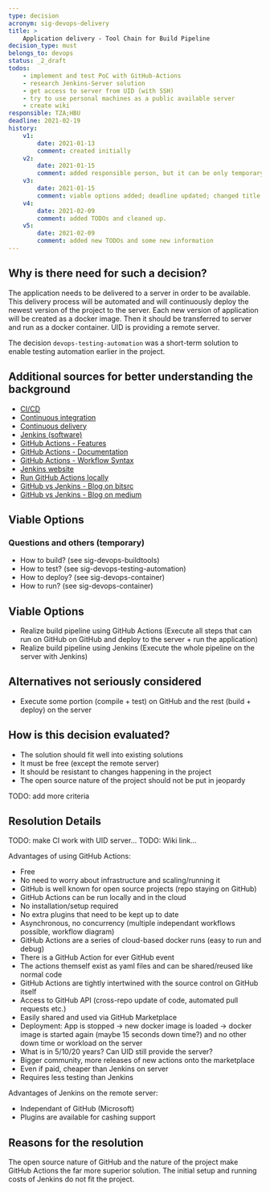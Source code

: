 ```yaml
---
type: decision
acronym: sig-devops-delivery
title: >
    Application delivery - Tool Chain for Build Pipeline
decision_type: must
belongs_to: devops
status: _2_draft
todos:
    - implement and test PoC with GitHub-Actions
    - research Jenkins-Server solution
    - get access to server from UID (with SSH)
    - try to use personal machines as a public available server 
    - create wiki
responsible: TZA;HBU
deadline: 2021-02-19
history:
    v1:
        date: 2021-01-13
        comment: created initially
    v2: 
        date: 2021-01-15
        comment: added responsible person, but it can be only temporary; First explanation of "Why is there need for such a decision?"
    v3: 
        date: 2021-01-15
        comment: viable options added; deadline updated; changed title
    v4:
        date: 2021-02-09
        comment: added TODOs and cleaned up.
    v5:
        date: 2021-02-09
        comment: added new TODOs and some new information
---
```


## Why is there need for such a decision?

The application needs to be delivered to a server in order to be available.
This delivery process will be automated and will continuously deploy the newest version of the project to the server.
Each new version of application will be created as a docker image.
Then it should be transferred to server and run as a docker container. 
UID is providing a remote server.

The decision `devops-testing-automation` was a short-term solution to enable testing automation earlier in the project.

## Additional sources for better understanding the background

- [CI/CD](https://en.wikipedia.org/wiki/CI/CD)
- [Continuous integration](https://en.wikipedia.org/wiki/Continuous_integration)
- [Continuous delivery](https://en.wikipedia.org/wiki/Continuous_delivery)
- [Jenkins (software)](https://en.wikipedia.org/wiki/Jenkins_(software))
- [GitHub Actions - Features](https://github.com/features/actions)
- [GitHub Actions - Documentation](https://docs.github.com/en/actions)
- [GitHub Actions - Workflow Syntax](https://docs.github.com/en/actions/reference/workflow-syntax-for-github-actions)
- [Jenkins website](https://www.jenkins.io/)
- [Run GitHub Actions locally](https://github.com/nektos/act)
- [GitHub vs Jenkins - Blog on bitsrc](https://blog.bitsrc.io/github-actions-or-jenkins-making-the-right-choice-for-you-9ac774684c8)
- [GitHub vs Jenkins - Blog on medium](https://medium.com/swlh/will-github-actions-kill-off-jenkins-f85e614bb8d3)

## Viable Options

### Questions and others (temporary)

* How to build? (see sig-devops-buildtools)
* How to test? (see sig-devops-testing-automation)
* How to deploy? (see sig-devops-container)
* How to run? (see sig-devops-container)

## Viable Options

- Realize build pipeline using GitHub Actions (Execute all steps that can run on GitHub on GitHub and deploy to the server + run the application)
- Realize build pipeline using Jenkins (Execute the whole pipeline on the server with Jenkins)

## Alternatives not seriously considered

- Execute some portion (compile + test) on GitHub and the rest (build + deploy) on the server

## How is this decision evaluated?

- The solution should fit well into existing solutions
- It must be free (except the remote server)
- It should be resistant to changes happening in the project
- The open source nature of the project should not be put in jeopardy

TODO: add more criteria

## Resolution Details

TODO: make CI work with UID server...
TODO: Wiki link...

Advantages of using GitHub Actions:
- Free
- No need to worry about infrastructure and scaling/running it
- GitHub is well known for open source projects (repo staying on GitHub)
- GitHub Actions can be run locally and in the cloud
- No installation/setup required
- No extra plugins that need to be kept up to date
- Asynchronous, no concurrency (multiple independant workflows possible, workflow diagram)
- GitHub Actions are a series of cloud-based docker runs (easy to run and debug)
- There is a GitHub Action for ever GitHub event
- The actions themself exist as yaml files and can be shared/reused like normal code
- GitHub Actions are tightly intertwined with the source control on GitHub itself
- Access to GitHub API (cross-repo update of code, automated pull requests etc.)
- Easily shared and used via GitHub Marketplace
- Deployment: App is stopped -> new docker image is loaded -> docker image is started again (maybe 15 seconds down time?) and no other down time or workload on the server
- What is in 5/10/20 years? Can UID still provide the server?
- Bigger community, more releases of new actions onto the marketplace
- Even if paid, cheaper than Jenkins on server
- Requires less testing than Jenkins

Advantages of Jenkins on the remote server:
- Independant of GitHub (Microsoft)
- Plugins are available for cashing support

## Reasons for the resolution

The open source nature of GitHub and the nature of the project make GitHub Actions the far more superior solution.
The initial setup and running costs of Jenkins do not fit the project.
